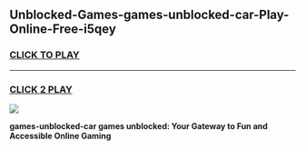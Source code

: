
## Unblocked-Games-games-unblocked-car-Play-Online-Free-i5qey
<h3>
<a href="https://premium76.site?title=games-unblocked-car&ref=26A">CLICK TO PLAY</a></h3>
<hr>

<h3>
<a href="https://premium76.site?title=games-unblocked-car&ref=26A">CLICK 2 PLAY</a>
  
</h3>

<a href="https://premium76.site?title=games-unblocked-car&ref=26A"><img src="https://clearcache.store/games.png"></a>


**games-unblocked-car games unblocked: Your Gateway to Fun and Accessible Online Gaming**
